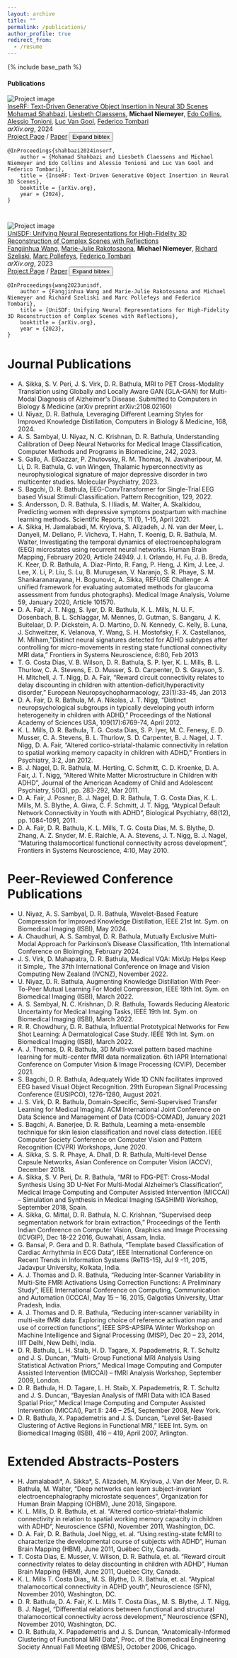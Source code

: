 ```yaml
---
layout: archive
title: ""
permalink: /publications/
author_profile: true
redirect_from:
  - /resume
---
```


{% include base_path %}

<div class="row" style="margin-top: 1em;">
<div class="col-sm-12" style="">
<h4>Publications</h4>
<div style="margin-bottom: 3em;"> <div class="row"><div class="col-sm-3"><img src="../imgages/inserf.jpg" class="img-fluid img-thumbnail" alt="Project image"></div><div class="col-sm-9"><a href="https://mohamad-shahbazi.github.io/inserf/" target="_blank">InseRF: Text-Driven Generative Object Insertion in Neural 3D Scenes</a> <br><a href="https://mohamad-shahbazi.github.io/" target="_blank">Mohamad Shahbazi</a>, <a href="https://asl.ethz.ch/the-lab/people/person-detail.MjY5NDUz.TGlzdC8xNTg0LDEyMDExMzk5Mjg=.html" target="_blank">Liesbeth Claessens</a>, <span style="font-weight: bold";>Michael Niemeyer</span>, <a href="https://www.linkedin.com/in/edo-collins/?originalSubdomain=ch" target="_blank">Edo Collins</a>, <a href="https://alessiotonioni.github.io/" target="_blank">Alessio Tonioni</a>, <a href="https://ee.ethz.ch/the-department/faculty/professors/person-detail.OTAyMzM=.TGlzdC80MTEsMTA1ODA0MjU5.html" target="_blank">Luc Van Gool</a>, <a href="https://www.cs.cit.tum.de/camp/members/senior-research-scientists/federico-tombari/" target="_blank">Federico Tombari</a> <br><span style="font-style: italic;">arXiv.org</span>, 2024 <br><a href="https://mohamad-shahbazi.github.io/inserf/" target="_blank">Project Page</a> / <a href="https://arxiv.org/pdf/2401.05335.pdf" target="_blank">Paper</a> /<button class="btn btn-link" type="button" data-toggle="collapse" data-target="#collapseshahbazi2024inserf" aria-expanded="false" aria-controls="collapseExample" style="margin-left: -6px; margin-top: -2px;">Expand bibtex</button><div class="collapse" id="collapseshahbazi2024inserf"><div class="card card-body"><pre><code>@InProceedings{shahbazi2024inserf, 
	author = {Mohamad Shahbazi and Liesbeth Claessens and Michael Niemeyer and Edo Collins and Alessio Tonioni and Luc Van Gool and Federico Tombari}, 
	title = {InseRF: Text-Driven Generative Object Insertion in Neural 3D Scenes}, 
	booktitle = {arXiv.org}, 
	year = {2024}, 
}</pre></code></div></div> </div> </div> </div><div style="margin-bottom: 3em;"> <div class="row"><div class="col-sm-3"><img src="../images/unisdf.jpg" class="img-fluid img-thumbnail" alt="Project image"></div><div class="col-sm-9"><a href="https://fangjinhuawang.github.io/UniSDF/" target="_blank">UniSDF: Unifying Neural Representations for High-Fidelity 3D Reconstruction of Complex Scenes with Reflections</a> <br><a href="https://fangjinhuawang.github.io/" target="_blank">Fangjinhua Wang</a>, <a href="http://www.lix.polytechnique.fr/Labo/Marie-Julie.RAKOTOSAONA/" target="_blank">Marie-Julie Rakotosaona</a>, <span style="font-weight: bold";>Michael Niemeyer</span>, <a href="https://szeliski.org/" target="_blank">Richard Szeliski</a>, <a href="https://people.inf.ethz.ch/pomarc/" target="_blank">Marc Pollefeys</a>, <a href="https://www.cs.cit.tum.de/camp/members/senior-research-scientists/federico-tombari/" target="_blank">Federico Tombari</a> <br><span style="font-style: italic;">arXiv.org</span>, 2023 <br><a href="https://fangjinhuawang.github.io/UniSDF/" target="_blank">Project Page</a> / <a href="https://fangjinhuawang.github.io/UniSDF/gfx/unisdf_arxiv.pdf" target="_blank">Paper</a> /<button class="btn btn-link" type="button" data-toggle="collapse" data-target="#collapsewang2023unisdf" aria-expanded="false" aria-controls="collapseExample" style="margin-left: -6px; margin-top: -2px;">Expand bibtex</button><div class="collapse" id="collapsewang2023unisdf"><div class="card card-body"><pre><code>@InProceedings{wang2023unisdf, 
	author = {Fangjinhua Wang and Marie-Julie Rakotosaona and Michael Niemeyer and Richard Szeliski and Marc Pollefeys and Federico Tombari}, 
	title = {UniSDF: Unifying Neural Representations for High-Fidelity 3D Reconstruction of Complex Scenes with Reflections}, 
	booktitle = {arXiv.org}, 
	year = {2023}, 
}</pre></code></div></div> </div> </div> </div>
                    </div>
                </div>
  
# Journal Publications
* A. Sikka, S. V. Peri,  J. S. Virk, D. R. Bathula, MRI to PET Cross-Modality Translation using Globally and Locally Aware GAN (GLA-GAN) for Multi-Modal Diagnosis of Alzheimer's Disease. Submitted to Computers in Biology  & Medicine (arXiv preprint arXiv:2108.02160)
* U. Niyaz, D. R. Bathula, Leveraging Different Learning Styles for Improved Knowledge Distillation, Computers in Biology & Medicine, 168, 2024.
* A. S. Sambyal, U. Niyaz, N. C. Krishnan, D. R. Bathula, Understanding Calibration of Deep Neural Networks for Medical Image Classification, Computer Methods and Programs in Biomedicine, 242, 2023.
* S. Gallo, A. ElGazzar, P. Zhutovsky, R. M. Thomas, N. Javaheripour, M. Li, D. R. Bathula, G. van Wingen, Thalamic hyperconnectivity as neurophysiological signature of major depressive disorder in two multicenter studies. Molecular Psychiatry, 2023.
* S. Bagchi, D. R. Bathula, EEG-ConvTransformer for Single-Trial EEG based Visual Stimuli Classification. Pattern Recognition, 129, 2022.
* S. Andersson, D. R. Bathula, S. I Iliadis, M. Walter, A. Skalkidou, Predicting women with depressive symptoms postpartum with machine learning methods. Scientific Reports,  11 (1), 1-15, April 2021.
* A. Sikka, H. Jamalabadi,  M. Krylova,  S. Alizadeh,  J. N. van der Meer,  L. Danyeli,  M. Deliano,  P. Vicheva,  T. Hahn,  T. Koenig, D. R. Bathula, M. Walter, Investigating the temporal dynamics of electroencephalogram (EEG) microstates using recurrent neural networks. Human Brain Mapping, February 2020, Article 24949.
J. I. Orlando, H. Fu, J. B. Breda, K. Keer, D. R. Bathula, A. Diaz-Pinto, R. Fang, P. Heng, J. Kim, J. Lee, J. Lee, X. Li, P. Liu, S. Lu, B. Murugesan, V. Naranjo, S. R. Phaye, S. M. Shankaranarayana, H. Bogunovic, A. Sikka, REFUGE Challenge: A unified framework for evaluating automated methods for glaucoma assessment from fundus photographs}. Medical Image Analysis, Volume 59, January 2020, Article 101570.
* D. A. Fair, J. T. Nigg, S. Iyer, D. R. Bathula, K. L. Mills, N. U. F. Dosenbach, B. L. Schlaggar, M. Mennes, D. Gutman, S. Bangaru, J. K. Buitelaar, D. P. Dickstein, A. D. Martino, D. N. Kennedy, C. Kelly, B. Luna, J. Schweitzer, K. Velanova, Y. Wang, S. H. Mostofsky, F. X. Castellanos, M. Milham,”Distinct neural signatures detected for ADHD subtypes after controlling for micro-movements in resting state functional connectivity MRI data,” Frontiers in Systems Neuroscience, 6:80, Feb 2013
* T. G. Costa Dias, V. B. Wilson, D. R. Bathula, S. P. Iyer, K. L. Mills, B. L. Thurlow, C. A. Stevens, E. D. Musser, S. D. Carpenter, D. S. Grayson, S. H. Mitchell, J. T. Nigg, D. A. Fair, “Reward circuit connectivity relates to delay discounting in children with attention-deficit/hyperactivity disorder,” European Neuropsychopharmacology, 23(1):33-45, Jan 2013
* D. A. Fair, D. R. Bathula, M. A. Nikolas, J. T. Nigg, “Distinct neuropsychological subgroups in typically developing youth inform heterogeneity in children with ADHD,” Proceedings of the National Academy of Sciences USA, 109(17):6769-74, April 2012.
* K. L. Mills, D. R. Bathula, T. G. Costa Dias, S. P. Iyer, M. C. Fenesy, E. D. Musser, C. A. Stevens, B. L. Thurlow, S. D. Carpenter, B. J. Nagel, J. T. Nigg, D. A. Fair, “Altered cortico-striatal-thalamic connectivity in relation to spatial working memory capacity in children with ADHD,” Frontiers in Psychiatry, 3:2, Jan 2012.
* B. J. Nagel, D. R. Bathula, M. Herting, C. Schmitt, C. D. Kroenke, D. A. Fair, J. T. Nigg, “Altered White Matter Microstructure in Children with ADHD”, Journal of the American Academy of Child and Adolescent Psychiatry, 50(3), pp. 283-292, Mar 2011.
* D. A. Fair, J. Posner, B. J. Nagel, D. R. Bathula, T. G. Costa Dias, K. L. Mills, M. S. Blythe, A. Giwa, C. F. Schmitt, J. T. Nigg, “Atypical Default Network Connectivity in Youth with ADHD”, Biological Psychiatry, 68(12), pp. 1084-1091, 2011.
* D. A. Fair, D. R. Bathula, K. L. Mills, T. G. Costa Dias, M. S. Blythe, D. Zhang, A. Z. Snyder, M. E. Raichle, A. A. Stevens, J. T. Nigg, B. J. Nagel, “Maturing thalamocortical functional connectivity across development”, Frontiers in Systems Neuroscience, 4:10, May 2010.

# Peer-Reviewed Conference Publications
* U. Niyaz, A. S. Sambyal, D. R. Bathula,  Wavelet-Based Feature Compression for Improved Knowledge Distillation, IEEE 21st Int. Sym. on Biomedical Imaging (ISBI), May 2024.
* A. Chaudhuri, A. S. Sambyal, D. R. Bathula,  Mutually Exclusive Multi-Modal Approach for Parkinson’s Disease Classification, 11th International Conference on Bioimging, February 2024.
* J. S. Virk, D. Mahapatra, D. R. Bathula,  Medical VQA: MixUp Helps Keep it Simple,. The 37th International Conference on Image and Vision Computing New Zealand (IVCNZ), November 2022. 
* U. Niyaz, D. R. Bathula, Augmenting Knowledge Distillation With Peer-To-Peer Mutual Learning For Model Compression, IEEE 19th Int. Sym. on Biomedical Imaging (ISBI), March 2022.
* A. S. Sambyal, N. C. Krishnan, D. R. Bathula, Towards Reducing Aleatoric Uncertainty for Medical Imaging Tasks, IEEE 19th Int. Sym. on Biomedical Imaging (ISBI), March 2022. 
* R. R. Chowdhury, D. R. Bathula, Influential Prototypical Networks for Few Shot Learning: A Dermatological Case Study. IEEE 19th Int. Sym. on Biomedical Imaging (ISBI), March 2022.
* A. J. Thomas, D. R. Bathula,  3D Multi-voxel pattern based machine learning for multi-center fMRI data normalization. 6th IAPR International Conference on Computer Vision & Image Processing (CVIP), December 2021.
* S. Bagchi, D. R. Bathula,  Adequately Wide 1D CNN facilitates improved EEG based Visual Object Recognition. 29th European Signal Processing Conference (EUSIPCO), 1276-1280, August 2021.     
* J. S. Virk, D. R. Bathula,  Domain-Specific, Semi-Supervised Transfer Learning for Medical Imaging. ACM International Joint Conference on Data Science and Management of Data (CODS-COMAD), January 2021
* S. Bagchi, A. Banerjee, D. R. Bathula,  Learning a meta-ensemble technique for skin lesion classification and novel class detection. IEEE Computer Society Conference on Computer Vision and Pattern Recognition (CVPR) Workshops, June 2020.
* A. Sikka, S. S. R. Phaye, A. Dhall, D. R. Bathula, Multi-level Dense Capsule Networks, Asian Conference on Computer Vision (ACCV), December 2018.
* A. Sikka, S. V. Peri, Dr. R. Bathula, “MRI to FDG-PET: Cross-Modal Synthesis Using 3D U-Net For Multi-Modal Alzheimer’s Classification“, Medical Image Computing and Computer Assisted Intervention (MICCAI) – Simulation and Synthesis in Medical Imaging (SASHIMI) Workshop, September 2018, Spain.
* A. Sikka, G. Mittal, D. R. Bathula, N. C. Krishnan, “Supervised deep segmentation network for brain extraction,” Proceedings of the Tenth Indian Conference on Computer Vision, Graphics and Image Processing (ICVGIP), Dec 18-22 2016, Guwahati, Assam, India.
* G. Bansal, P. Gera and D. R. Bathula, “Template based Classification of Cardiac Arrhythmia in ECG Data“, IEEE International Conference on Recent Trends in Information Systems (ReTIS-15), Jul 9 -11, 2015, Jadavpur University, Kolkata, India.
* A. J. Thomas and D. R. Bathula, “Reducing Inter-Scanner Variability in Multi-Site FMRI Activations Using Correction Functions: A Preliminary Study”, IEEE International Conference on Computing, Communication and Automation (ICCCA), May 15 – 16, 2015, Galgotias University, Uttar Pradesh, India.
* A. J. Thomas and D. R. Bathula, “Reducing inter-scanner variability in multi-site fMRI data: Exploring choice of reference activation map and use of correction functions”, IEEE SPS-APSIPA Winter Workshop on Machine Intelligence and Signal Processing (MISP), Dec 20 – 23, 2014, IIIT Delhi, New Delhi, India.
* D. R. Bathula, L. H. Staib, H. D. Tagare, X. Papademetris, R. T. Schultz and J. S. Duncan, “Multi- Group Functional MRI Analysis Using Statistical Activation Priors,” Medical Image Computing and Computer Assisted Intervention (MICCAI) – fMRI Analysis Workshop, September 2009, London.
* D. R. Bathula, H. D. Tagare, L. H. Staib, X. Papademetris, R. T. Schultz and J. S. Duncan, “Bayesian Analysis of fMRI Data with ICA Based Spatial Prior,” Medical Image Computing and Computer Assisted Intervention (MICCAI), Part II: 246 – 254, September 2008, New York.
* D. R. Bathula, X. Papademetris and J. S. Duncan, “Level Set-Based Clustering of Active Regions in Functional MRI,” IEEE Int. Sym. on Biomedical Imaging (ISBI), 416 – 419, April 2007, Arlington.

# Extended Abstracts-Posters
* H. Jamalabadi*, A. Sikka*,  S. Alizadeh, M. Krylova, J. Van der Meer, D. R. Bathula, M. Walter, “Deep networks can learn subject-invariant electroencephalography microstate sequences“, Organization for Human Brain Mapping  (OHBM), June 2018, Singapore.
* K. L. Mills, D. R. Bathula, et. al. “Altered cortico-striatal-thalamic connectivity in relation to spatial working memory capacity in children with ADHD”, Neuroscience (SFN), November 2011, Washington, DC.
* D. A. Fair, D. R. Bathula, Joel Nigg, et. al. “Using resting-state fcMRI to characterize the developmental course of subjects with ADHD”, Human Brain Mapping (HBM), June 2011, Québec City, Canada.
* T. Costa Dias, E. Musser, V. Wilson, D. R. Bathula, et. al. “Reward circuit connectivity relates to delay discounting in children with ADHD”, Human Brain Mapping (HBM), June 2011, Québec City, Canada.
* K. L. Mills T. Costa Dias,, M. S. Blythe, D. R. Bathula, et. al. “Atypical thalamocortical connectivity in ADHD youth”, Neuroscience (SFN), November 2010, Washington, DC.
* D. R. Bathula, D. A. Fair, K. L. Mills T. Costa Dias,, M. S. Blythe, J. T. Nigg, B. J. Nagel, “Differential relations between functional and structural thalamocortical connectivity across development,” Neuroscience (SFN), November 2010, Washington, DC.
* D. R. Bathula, X. Papademetris and J. S. Duncan, “Anatomically-Informed Clustering of Functional MRI Data”, Proc. of the Biomedical Engineering Society Annual Fall Meeting (BMES), October 2006, Chicago.
